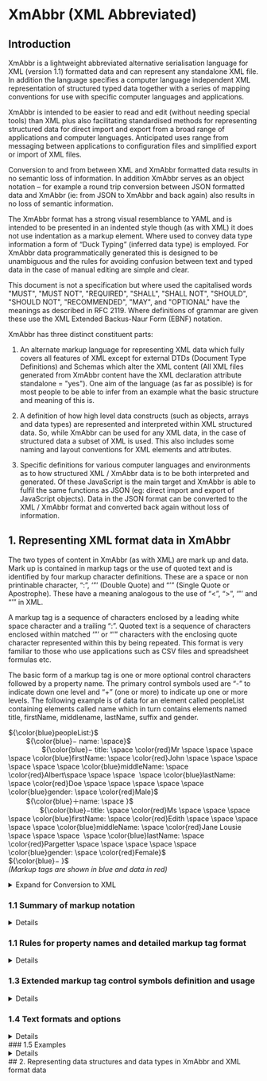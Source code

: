 # **XmAbbr (XML Abbreviated)**

## Introduction

XmAbbr is a lightweight abbreviated alternative serialisation language for XML (version 1.1) formatted data and can represent any standalone XML file. In addition the language specifies a computer language independent XML representation of structured typed data together with a series of mapping conventions for use with specific computer languages and applications.

XmAbbr is intended to be easier to read and edit (without needing special tools) than XML plus also facilitating standardised methods for representing structured data for direct import and export from a broad range of applications and computer languages. Anticipated uses range from messaging between applications to configuration files and simplified export or import of XML files.

Conversion to and from between XML and XmAbbr formatted data results in no semantic loss of information. In addition XmAbbr serves as an object notation – for example a round trip conversion between JSON formatted data and XmAbbr (ie: from JSON to XmAbbr and back again) also results in no loss of semantic information.

The XmAbbr format has a strong visual resemblance to YAML and is intended to be presented in an indented style though (as with XML) it does not use indentation as a markup element. Where used to convey data type information a form of “Duck Typing” (inferred data type) is employed. For XmAbbr data programmatically generated this is designed to be unambiguous and the rules for avoiding confusion between text and typed data in the case of manual editing are simple and clear.

This document is not a specification but where used the capitalised words "MUST", "MUST NOT", "REQUIRED", "SHALL", "SHALL NOT", "SHOULD", "SHOULD NOT", "RECOMMENDED",  "MAY", and       "OPTIONAL" have the meanings as described in RFC 2119. Where definitions of grammar are given these use the XML Extended Backus-Naur Form (EBNF) notation.

XmAbbr has three distinct constituent parts:

1. An alternate markup language for representing XML data which fully covers all features of XML except for external DTDs (Document Type Definitions) and Schemas which alter the XML content (All XML files generated from XmAbbr content have the XML declaration attribute standalone = "yes"). One aim of the language (as far as possible) is for most people to be able to infer from an example what the basic structure and meaning of this is.

2. A definition of how high level data constructs (such as objects, arrays and data types) are represented and interpreted within XML structured data. So, while XmAbbr can be used for any XML data, in the case of structured data a subset of XML is used. This also includes some naming and layout conventions for XML elements and attributes.

3. Specific definitions for various computer languages and environments as to how structured XML / XmAbbr data is to be both interpreted and generated. Of these JavaScript is the main target and XmAbbr is able to fulfil the same functions as JSON (eg: direct import and export of JavaScript objects). Data in the JSON format can be converted to the XML / XmAbbr format and converted back again without loss of information.

## 1. Representing XML format data in XmAbbr

The two types of content in XmAbbr (as with XML) are mark up and data. Mark up is contained in markup tags or the use of quoted text and is identified by four markup character definitions. These are a space or non printinable character, “:”, ‘”’ (Double Quote) and “’” (Single Quote or Apostrophe). These have a meaning analogous to the use of “<”, “>”, ‘”’ and “’” in XML. 

A markup tag is a sequence of characters enclosed by a leading white space character and a trailing “:”.  Quoted text is a sequence of characters enclosed within matched ‘”’ or “’” characters with the enclosing quote character represented within this by being repeated. This format is very familiar to those who use applications such as CSV files and spreadsheet formulas etc.

The basic form of a markup tag is one or more optional control characters followed by a property name. The primary control symbols used are “-” to indicate down one level and “+” (one or more) to indicate up one or more levels. The following example is of data for an element called peopleList containing elements called name which in turn contains elements named title, firstName, middlename, lastName, suffix and gender.

${\color{blue}peopleList:}$  <br>
         ${\color{blue}− name: \space}$  <br>
                 ${\color{blue}− title: \space \color{red}Mr \space \space \space \space \color{blue}firstName: \space \color{red}John \space \space \space \space \space \space \color{blue}middleName: \space \color{red}Albert\space \space \space  \space \color{blue}lastName: \space \color{red}Doe \space \space \space \space \space \color{blue}gender: \space \color{red}Male}$  <br>
         ${\color{blue}＋name:  \space }$  <br>
                 ${\color{blue}−title: \space \color{red}Ms \space \space \space \space \color{blue}firstName: \space \color{red}Edith \space \space \space \space \space \color{blue}middleName: \space \color{red}Jane Lousie \space \space \space  \space \color{blue}lastName: \space \color{red}Pargetter \space \space \space \space \space \color{blue}gender: \space \color{red}Female}$  <br>
                 ${\color{blue}− }$
<br>
*(Markup tags are shown in blue and data in red)* <br>
<details>
<summary> Expand for Conversion to XML </summary>

${\color{blue}ᐸpeopleList}$  <br>
         ${\color{blue}ᐳᐸname}$  <br>
                 ${\color{blue}ᐳᐸtitleᐳ \color{red}Mr \color{blue}ᐸ/titleᐳᐸfirstNameᐳ \color{red}John \color{blue} ᐸ/firstNameᐳᐸmiddleNameᐳ \color{red}Albert \color{blue} ᐸ/middleName}$  <br>
                 ${\color{blue}ᐳᐸlastNameᐳ \color{red}Doe \color{blue}ᐸ/lastNameᐳᐸgenderᐳ \color{red}Male \color{blue} ᐸ/gender}$  <br>
         ${\color{blue}ᐳᐸname }$  <br>
                 ${\color{blue}ᐳᐸtitleᐳ \color{red}Ms \color{blue}ᐸ/titleᐳᐸfirstNameᐳ \color{red}Edith \color{blue} ᐸ/firstNameᐳᐸmiddleNameᐳ \color{red}Jane Lousie  \color{blue} ᐸ/middleName}$  <br>
                 ${\color{blue}ᐳᐸlastNameᐳ \color{red}Pargetter \color{blue}ᐸ/lastNameᐳᐸgenderᐳ \color{red}Female \color{blue} ᐸ/genderᐳ}$  <br>
</details>



### 1.1 Summary of markup notation 
<details>
<summary>   Details </summary>

Before processing any XmAbbr input data is normalised to Unicode NFC (Normalisation Form Canonical Composition). This is however applied before any numeric character references are decoded. Any space or other non-printable character is treated as a word or token delimiter unless within quoted text

#### 1.1.1 Property Name rules

Property names are either standard names or a form of quoted text. A standard name follows the form common in most computer languages of variable names starting with a visible character which is not a symbol nor an ASCII decimal digit (0–9); with digits allowed for following characters. In addition the underline (“_”) character is allowed as both a starting and following character while  hyphen minus (“-”) can be a following character. Within XML the additional characters of “:” and “.” are allowed in property names but are used for specific purposes (such as namespaces) and are not allowed in XmAbbr standard names.
 
<details>
<summary> XML Extended Backus-Naur Form (EBNF) definition </summary>

The rules of the grammar used in XmAbbr for representing XML data are as follows:
<details>
<summary> Expand for a definition of XML EBNF notation </summary>
Each rule in the grammar defines a symbol in the format:  symbol ::= expression<br>

With an expression consisting of various combinations of basic terms, operators and previously defined symbols. Basic terms define a string of one or more characters and consist of:<br>

 * Literal quoted strings – enclosed in by either a single or double quote character (eg: “XXX” or ‘XXX’).
* Unicode character numeric references (ISO 10646) - of the form #xH where H is a hexadecimal integer or #N where N is a base 10 integer (eg: #xF6, #x1F2B2, #67, #65421).
* A character class – enclosed between “[“ and “]” characters and defining one or many possible     values for a single character. This may include either one or more literal characters or one or more Unicode character numeric references and may specify ranges by using a “-” character between two characters or character references. In addition a character class my specify any character except for those given by starting the class with “[^”. Examples of character classes are:

  - #x6D or #155 or [m]  or “m” - all match the single character “m”
  - [#x61-#x7A] or [#141-#172] or [a-z] – all match the lowercase letters “a” to “z”
  - [A-Za-z] or [#141-#172#x41-#x5A] or [a-z] | [A-Z] – all match all letters in the ASCII range
  - [^a-z] or [^#x61-#x7A] – matches any character that is not in the range “a” to “z”

Operators which may be used in combination with basic terms or expressions in order of precedence are:<br>


* Brackets – enclosing expressions in opening and closing brackets “(“ and “)” alters the order of expression evaluation or can be used to make this clear. 
* Occurrence operators – these are postfix operators which follow an expression or term and define how many times this may occur. They are “?” for a single occurrence which is optional, “*” for zero or many occurrences and “+” for one or more. If no occurrence operator is used then the expression or term must occur once.
* But Not operator – this is the infix operator “-” and defines a result which matches the left hand side expression but does not match the right hand side expression. 
* Concatenation – this is an infix operator implied by space(s) between expressions meaning expressions applied in sequence.
* Or operator – this is the infix operator “|” meaning a result which matches either expression.

Examples of expressions are:<br>

* ( [ก-๛]  |  [0-9] )+ – matches one or more characters which are Thai characters or ASCII digits.
* ( “w” | “t” ) “alk” ( “ing” | “ed” | “s” ) ?  - matches any of the words walk, walking, walked, walks, talk, talking, talked or talks (The trailing “?” operator make the alternative endings optional).
* [#x21-#xFE] – [0-9] – matches any printable ASCII character except digits.




Refer to [Extensible Markup Language (XML) 1.1 – Notation ](https://www.w3.org/TR/xml11/#sec-notation)

</details>


 **SingleQuotedText** ::=  [‘] ( [^'] | ( [‘] [‘] ) ) * [‘]<br>
 **DoubleQuotedText** ::=  [“] ( [^”] | ( [“] [“] ) ) * [“]<br>
 **QuotedText** ::=  SingleQuotedText | DoubleQuotedText<br>
 **NonPrintingChar** ::=  [#x00-#x20] | #x7F-#xA0 | [#x2000-#x200A] |#x2028 | #x2029 | #x202F | #x205F | #x3000 <br>
 **WhiteSpace** ::= NonPrintingChar +<br>
 **PrintingChar** ::= [#x21-#x7E] | [#xA1-#x1FFF] | [#x200B-#x2027] | [#x202A-#x202E] | [#x2030-#x205E] | [#x2060-#x2FFF] | [#x3001-#x10FFFF]<br>
 **TokenChar** ::= PrintingChar - [:‘“] <br>
 **TokenText** ::= TokenChar +<br>
 **DecDigit** ::= [0-9]<br>
 **HexDigit** ::= [0-9a-fA-F]<br>
 **HexCharRef** ::= “#” ? [xX] HexDigit HexDigit ?  HexDigit ? HexDigit ? HexDigit ? HexDigit ?<br>
 **DecCharRef** ::= “#” ? DecDigit DecDigit ? DecDigit ? DecDigit ? DecDigit ? DecDigit ? DecDigit ?<br>
 **NumCharRef** ::=   HexCharRef | DecCharRef<br>
 **InterQuoteToken** ::=  TokenText - NumCharRef<br>
 **QuotedTokenOrRefs** ::= QuotedText ( ( NumCharRef | InterQuoteToken ) QuotedText ) + <br>
 **Text** ::= WhiteSpace? ( ( TokenText |  QuotedTokenOrRefs | QuotedText ) WhiteSpace ) +<br>




 **NameStartChar** ::=  | [A-Z] | "_" | [a-z] | [#xC0-#xD6] | [#xD8-#xF6] | [#xF8-#x2FF] | [#x370-#x37D] | [#x37F-#x1FFF] | [#x200C-#x200D] | [#x2070-#x218F] | [#x2C00-#x2FEF] | [#x3001-#xD7FF] | [#xF900-#xFDCF] | [#xFDF0-#xFFFD] | [#x10000-#xEFFFF]<br>
 **NameChar** ::= NameStartChar | "-" | [0-9] | #xB7 | [#x0300-#x036F] | [#x203F-#x2040]<br>
 **Name** ::= NameStartChar ( NameChar ) *<br>
Names ::= Name ( #x20 Name )*
Nmtoken ::= ( NameChar )+
Nmtokens ::= Nmtoken ( #x20 Nmtoken )*
</details>

</details>

### 1.1 Rules for property names and detailed markup tag format 
<details>
<summary>   Details </summary>

Insert text here

</details>

### 1.3 Extended markup tag control symbols definition and usage
 
<details>
<summary>   Details </summary>

Insert text here

</details>

### 1.4 Text formats and options 
<details>
<summary>   Details </summary>

Insert text here

</details>
### 1.5 Examples 
<details>
<summary>   Details </summary>

**ᐸ?xml** version="1.0" encoding="UTF-8"**?ᐳ** <br>
**ᐸDocument** xmlns="urn:iso:std:iso:20022:tech:xsd:pain.008.001.02" xmlns:xsi="www,w3,org/2001/XMLSchema-instance" **ᐳ** <br>
        **ᐸCstmrDrctDbtInitnᐳ** <br>
                **ᐸGrpHdrᐳ** <br>
                        **ᐸMsgIdᐳ**Message 9 200131106**ᐸ/MsgIdᐳ** <br>
                        **ᐸCreDtTmᐳ**2013-10-08T12:57:52**ᐸ/CreDtTmᐳ** <br>
                        **ᐸNbOfTxsᐳ**2**ᐸ/NbOfTxsᐳ** <br>
                        **ᐸCtrlSumᐳ**0.30**ᐸ/CtrlSumᐳ** <br>
                        **ᐸInitgPtyᐳ** <br>
                                **ᐸNmᐳ**PILOTFORETAG B**ᐸ/Nmᐳ** <br>
                                **ᐸIdᐳ** <br>
                                        **ᐸOrgIdᐳ** <br>
                                                **ᐸOthrᐳ** <br>
                                                        **ᐸIdᐳ**3321251633**ᐸ/Idᐳ** <br>
                                                        **ᐸSchmeNmᐳ** <br>
                                                                **ᐸCdᐳ**BANK**ᐸ/Cdᐳ** <br>
                                                        **ᐸ/SchmeNmᐳ** <br>
                                                **ᐸ/Othrᐳ** <br>
                                        **ᐸ/OrgIdᐳ** <br>
                                **ᐸ/Idᐳ** <br>
                        **ᐸ/InitgPtyᐳ** <br>
                **ᐸ/GrpHdrᐳ** <br>
                **ᐸPmtInfᐳ** <br>
                        **ᐸPmtInfIdᐳ**SEND PAYMENT VER 009**ᐸ/PmtInfIdᐳ** <br>
                        **ᐸPmtMtdᐳ**DD**ᐸ/PmtMtdᐳ** <br>
                        **ᐸBtchBookgᐳ**true**ᐸ/BtchBookgᐳ** <br>
                        **ᐸNbOfTxsᐳ**2**ᐸ/NbOfTxsᐳ** <br>
                        **ᐸCtrlSumᐳ**0.30**ᐸ/CtrlSumᐳ** <br>
                        **ᐸPmtTpInfᐳ** <br>
                                **ᐸSvcLvlᐳ** <br>
                                        **ᐸCdᐳ**SEPA**ᐸ/Cdᐳ** <br>
                                **ᐸ/SvcLvlᐳ** <br>
                                **ᐸLclInstrmᐳ** <br>
                                        **ᐸCdᐳ**B2B**ᐸ/Cdᐳ** <br>
                                **ᐸ/LclInstrmᐳ** <br>
                                **ᐸSeqTpᐳ**RCUR**ᐸ/SeqTpᐳ** <br>
                        **ᐸ/PmtTpInfᐳ** <br>
                        **ᐸReqdColltnDtᐳ**2013-11-08**ᐸ/ReqdColltnDtᐳ** <br>
                        **ᐸCdtrᐳ** <br>
                                **ᐸNmᐳ**PILOTFORETAG B**ᐸ/Nmᐳ** <br>
                                **ᐸPstlAdrᐳ** <br>
                                        **ᐸCtryᐳ**DE**ᐸ/Ctryᐳ** <br>
                                **ᐸ/PstlAdrᐳ** <br>
                        **ᐸ/Cdtrᐳ** <br>
                        **ᐸCdtrAcctᐳ** <br>
                                **ᐸIdᐳ** <br>
                                        **ᐸIBANᐳ**NL58HAND0718128982**ᐸ/IBANᐳ** <br>
                                **ᐸ/Idᐳ** <br>
                        **ᐸ/CdtrAcctᐳ** <br>
                        **ᐸCdtrAgtᐳ** <br>
                                **ᐸFinInstnIdᐳ** <br>
                                        **ᐸBICᐳ**HANDNL2A**ᐸ/BICᐳ** <br>
                                **ᐸ/FinInstnIdᐳ** <br>
                        **ᐸ/CdtrAgtᐳ** <br>
                        **ᐸCdtrSchmeIdᐳ** <br>
                                **ᐸIdᐳ** <br>
                                        **ᐸPrvtIdᐳ** <br>
                                                **ᐸOthrᐳ** <br>
                                                        **ᐸIdᐳ**SE92ZZZ3321251633**ᐸ/Idᐳ** <br>
                                                        **ᐸSchmeNmᐳ** <br>
                                                                **ᐸPrtryᐳ**SEPA**ᐸ/Prtryᐳ** <br>
                                                        **ᐸ/SchmeNmᐳ** <br>
                                                **ᐸ/Othrᐳ** <br>
                                        **ᐸ/PrvtIdᐳ** <br>
                                **ᐸ/Idᐳ** <br>
                        **ᐸ/CdtrSchmeIdᐳ** <br>
                        **ᐸDrctDbtTxInfᐳ** <br>
                                **ᐸPmtIdᐳ** <br>
                                        **ᐸEndToEndIdᐳ**BMO1 SEND PROD VER 10 1106**ᐸ/EndToEndIdᐳ** <br>
                                **ᐸ/PmtIdᐳ** <br>
                                **ᐸInstdAmt** Ccy="EUR"**ᐳ**0.20**ᐸ/InstdAmtᐳ** <br>
                                **ᐸChrgBrᐳ**SLEV**ᐸ/ChrgBrᐳ** <br>
                                **ᐸDrctDbtTxᐳ** <br>
                                        **ᐸMndtRltdInfᐳ** <br>
                                                **ᐸMndtIdᐳ**PRODVER8**ᐸ/MndtIdᐳ** <br>
                                                **ᐸDtOfSgntrᐳ**2011-10-01**ᐸ/DtOfSgntrᐳ** <br>
                                        **ᐸ/MndtRltdInfᐳ** <br>
                                **ᐸ/DrctDbtTxᐳ** <br>
                                **ᐸDbtrAgtᐳ** <br>
                                        **ᐸFinInstnIdᐳ** <br>
                                                **ᐸBICᐳ**HANDDEFF**ᐸ/BICᐳ** <br>
                                        **ᐸ/FinInstnIdᐳ** <br>
                                **ᐸ/DbtrAgtᐳ** <br>
                                **ᐸDbtrᐳ** <br>
                                        **ᐸNmᐳ**Pilot B**ᐸ/Nmᐳ** <br>
                                        **ᐸPstlAdrᐳ** <br>
                                                **ᐸCtryᐳ**NL**ᐸ/Ctryᐳ** <br>
                                        **ᐸ/PstlAdrᐳ** <br>
                                        **ᐸIdᐳ** <br>
                                                **ᐸOrgIdᐳ** <br>
                                                        **ᐸOthrᐳ** <br>
                                                                **ᐸIdᐳ**3321251633**ᐸ/Idᐳ** <br>
                                                                **ᐸSchmeNmᐳ** <br>
                                                                        **ᐸCdᐳ**CUST**ᐸ/Cdᐳ** <br>
                                                                **ᐸ/SchmeNmᐳ** <br>
                                                        **ᐸ/Othrᐳ** <br>
                                                **ᐸ/OrgIdᐳ** <br>
                                        **ᐸ/Idᐳ** <br>
                                **ᐸ/Dbtrᐳ** <br>
                                **ᐸDbtrAcctᐳ** <br>
                                        **ᐸIdᐳ** <br>
                                                **ᐸIBANᐳ**DE50514206000011350044**ᐸ/IBANᐳ** <br>
                                        **ᐸ/Idᐳ** <br>
                                **ᐸ/DbtrAcctᐳ** <br>
                                **ᐸRmtInfᐳ** <br>
                                        **ᐸUstrdᐳ**Invoice 1**ᐸ/Ustrdᐳ** <br>
                                **ᐸ/RmtInfᐳ** <br>
                        **ᐸ/DrctDbtTxInfᐳ** <br>
                        **ᐸDrctDbtTxInfᐳ** <br>
                                **ᐸPmtIdᐳ** <br>
                                        **ᐸEndToEndIdᐳ**BMO2 SEND PROD VER 11 1106**ᐸ/EndToEndIdᐳ** <br>
                                **ᐸ/PmtIdᐳ** <br>
                                **ᐸInstdAmt** Ccy="EUR"**ᐳ**0.10**ᐸ/InstdAmtᐳ** <br>
                                **ᐸChrgBrᐳ**SLEV**ᐸ/ChrgBrᐳ** <br>
                                **ᐸDrctDbtTxᐳ** <br>
                                        **ᐸMndtRltdInfᐳ** <br>
                                                **ᐸMndtIdᐳ**PRODVER9**ᐸ/MndtIdᐳ** <br>
                                                **ᐸDtOfSgntrᐳ**2011-10-01**ᐸ/DtOfSgntrᐳ** <br>
                                        **ᐸ/MndtRltdInfᐳ** <br>
                                **ᐸ/DrctDbtTxᐳ** <br>
                                **ᐸDbtrAgtᐳ** <br>
                                        **ᐸFinInstnIdᐳ** <br>
                                                **ᐸBICᐳ**HANDDEFF**ᐸ/BICᐳ** <br>
                                        **ᐸ/FinInstnIdᐳ** <br>
                                **ᐸ/DbtrAgtᐳ** <br>
                                **ᐸDbtrᐳ** <br>
                                        **ᐸNmᐳ**PILOT B**ᐸ/Nmᐳ** <br>
                                        **ᐸPstlAdrᐳ** <br>
                                                **ᐸCtryᐳ**DE**ᐸ/Ctryᐳ** <br>
                                        **ᐸ/PstlAdrᐳ** <br>
                                        **ᐸIdᐳ** <br>
                                                **ᐸOrgIdᐳ** <br>
                                                        **ᐸOthrᐳ** <br>
                                                                **ᐸIdᐳ**5567578793**ᐸ/Idᐳ** <br>
                                                                **ᐸSchmeNmᐳ** <br>
                                                                        **ᐸCdᐳ**CUST**ᐸ/Cdᐳ** <br>
                                                                **ᐸ/SchmeNmᐳ** <br>
                                                        **ᐸ/Othrᐳ** <br>
                                                **ᐸ/OrgIdᐳ** <br>
                                        **ᐸ/Idᐳ** <br>
                                **ᐸ/Dbtrᐳ** <br>
                                **ᐸDbtrAcctᐳ** <br>
                                        **ᐸIdᐳ** <br>
                                                **ᐸIBANᐳ**DE84514206000011350014**ᐸ/IBANᐳ** <br>
                                        **ᐸ/Idᐳ** <br>
                                **ᐸ/DbtrAcctᐳ** <br>
                                **ᐸRmtInfᐳ** <br>
                                        **ᐸUstrdᐳ**Invoice 2**ᐸ/Ustrdᐳ** <br>
                                **ᐸ/RmtInfᐳ** <br>
                        **ᐸ/DrctDbtTxInfᐳ** <br>
                **ᐸ/PmtInfᐳ** <br>
        **ᐸ/CstmrDrctDbtInitnᐳ** <br>
**ᐸ/Documentᐳ** <br>

</details>
## 2. Representing data structures and data types in XmAbbr and XML format data

